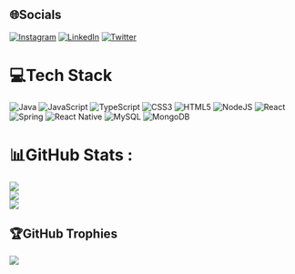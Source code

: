 
## 🌐Socials
[![Instagram](https://img.shields.io/badge/Instagram-%23E4405F.svg?logo=Instagram&logoColor=white)](https://instagram.com/dmsviana) [![LinkedIn](https://img.shields.io/badge/LinkedIn-%230077B5.svg?logo=linkedin&logoColor=white)](https://linkedin.com/in/dmsviana) [![Twitter](https://img.shields.io/badge/Twitter-%231DA1F2.svg?logo=Twitter&logoColor=white)](https://twitter.com/marcelinzik) 

# 💻Tech Stack
![Java](https://img.shields.io/badge/java-%23ED8B00.svg?style=for-the-badge&logo=java&logoColor=white) ![JavaScript](https://img.shields.io/badge/javascript-%23323330.svg?style=for-the-badge&logo=javascript&logoColor=%23F7DF1E) ![TypeScript](https://img.shields.io/badge/typescript-%23007ACC.svg?style=for-the-badge&logo=typescript&logoColor=white) ![CSS3](https://img.shields.io/badge/css3-%231572B6.svg?style=for-the-badge&logo=css3&logoColor=white) ![HTML5](https://img.shields.io/badge/html5-%23E34F26.svg?style=for-the-badge&logo=html5&logoColor=white) ![NodeJS](https://img.shields.io/badge/node.js-6DA55F?style=for-the-badge&logo=node.js&logoColor=white) ![React](https://img.shields.io/badge/react-%2320232a.svg?style=for-the-badge&logo=react&logoColor=%2361DAFB) ![Spring](https://img.shields.io/badge/spring-%236DB33F.svg?style=for-the-badge&logo=spring&logoColor=white) ![React Native](https://img.shields.io/badge/react_native-%2320232a.svg?style=for-the-badge&logo=react&logoColor=%2361DAFB) ![MySQL](https://img.shields.io/badge/mysql-%2300f.svg?style=for-the-badge&logo=mysql&logoColor=white) ![MongoDB](https://img.shields.io/badge/MongoDB-%234ea94b.svg?style=for-the-badge&logo=mongodb&logoColor=white)
# 📊GitHub Stats :
![](https://github-readme-stats.vercel.app/api?username=dmsviana&theme=dracula&hide_border=true&include_all_commits=false&count_private=false)<br/>
![](https://github-readme-streak-stats.herokuapp.com/?user=dmsviana&theme=dracula&hide_border=true)<br/>
![](https://github-readme-stats.vercel.app/api/top-langs/?username=dmsviana&theme=dracula&hide_border=true&include_all_commits=false&count_private=false&layout=compact)

## 🏆GitHub Trophies
![](https://github-profile-trophy.vercel.app/?username=dmsviana&theme=dracula&no-frame=false&no-bg=false&margin-w=4)
